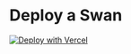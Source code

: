 # Deploy a Swan

[![Deploy with Vercel](https://vercel.com/button)](https://vercel.com/new/clone?repository-url=https%3A%2F%2Fgithub.com%2Fwonglok%2Fagape-home-mircobundle&project-name=my-swan-service&repository-name=my-swan-service)
